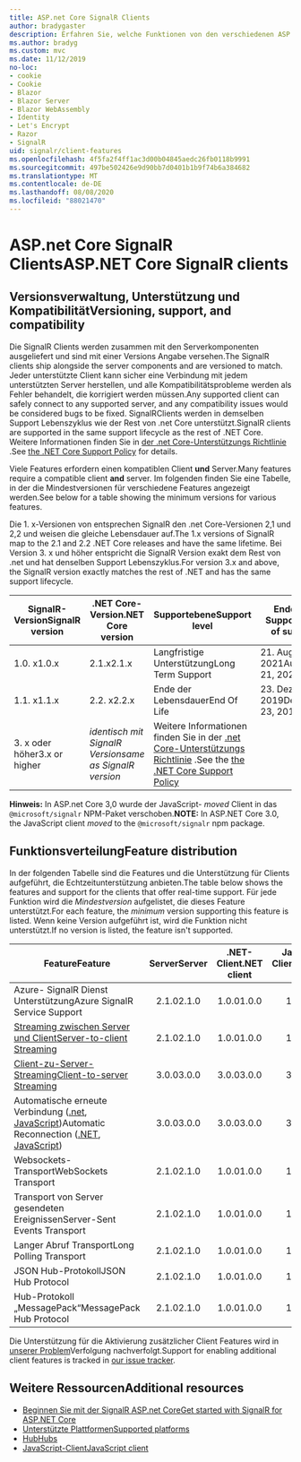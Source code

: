 ```yaml
---
title: ASP.net Core SignalR Clients
author: bradygaster
description: Erfahren Sie, welche Funktionen von den verschiedenen ASP.net Core Clients unterstützt werden SignalR .
ms.author: bradyg
ms.custom: mvc
ms.date: 11/12/2019
no-loc:
- cookie
- Cookie
- Blazor
- Blazor Server
- Blazor WebAssembly
- Identity
- Let's Encrypt
- Razor
- SignalR
uid: signalr/client-features
ms.openlocfilehash: 4f5fa2f4ff1ac3d00b04845aedc26fb0118b9991
ms.sourcegitcommit: 497be502426e9d90bb7d0401b1b9f74b6a384682
ms.translationtype: MT
ms.contentlocale: de-DE
ms.lasthandoff: 08/08/2020
ms.locfileid: "88021470"
---
```

# <a name="aspnet-core-no-locsignalr-clients"></a><span data-ttu-id="0485f-103">ASP.net Core SignalR Clients</span><span class="sxs-lookup"><span data-stu-id="0485f-103">ASP.NET Core SignalR clients</span></span>

## <a name="versioning-support-and-compatibility"></a><span data-ttu-id="0485f-104">Versionsverwaltung, Unterstützung und Kompatibilität</span><span class="sxs-lookup"><span data-stu-id="0485f-104">Versioning, support, and compatibility</span></span>

<span data-ttu-id="0485f-105">Die SignalR Clients werden zusammen mit den Serverkomponenten ausgeliefert und sind mit einer Versions Angabe versehen.</span><span class="sxs-lookup"><span data-stu-id="0485f-105">The SignalR clients ship alongside the server components and are versioned to match.</span></span> <span data-ttu-id="0485f-106">Jeder unterstützte Client kann sicher eine Verbindung mit jedem unterstützten Server herstellen, und alle Kompatibilitätsprobleme werden als Fehler behandelt, die korrigiert werden müssen.</span><span class="sxs-lookup"><span data-stu-id="0485f-106">Any supported client can safely connect to any supported server, and any compatibility issues would be considered bugs to be fixed.</span></span> <span data-ttu-id="0485f-107">SignalRClients werden in demselben Support Lebenszyklus wie der Rest von .net Core unterstützt.</span><span class="sxs-lookup"><span data-stu-id="0485f-107">SignalR clients are supported in the same support lifecycle as the rest of .NET Core.</span></span> <span data-ttu-id="0485f-108">Weitere Informationen finden Sie in [der .net Core-Unterstützungs Richtlinie](https://dotnet.microsoft.com/platform/support/policy/dotnet-core) .</span><span class="sxs-lookup"><span data-stu-id="0485f-108">See [the .NET Core Support Policy](https://dotnet.microsoft.com/platform/support/policy/dotnet-core) for details.</span></span>

<span data-ttu-id="0485f-109">Viele Features erfordern einen kompatiblen Client **und** Server.</span><span class="sxs-lookup"><span data-stu-id="0485f-109">Many features require a compatible client **and** server.</span></span> <span data-ttu-id="0485f-110">Im folgenden finden Sie eine Tabelle, in der die Mindestversionen für verschiedene Features angezeigt werden.</span><span class="sxs-lookup"><span data-stu-id="0485f-110">See below for a table showing the minimum versions for various features.</span></span>

<span data-ttu-id="0485f-111">Die 1. x-Versionen von entsprechen SignalR den .net Core-Versionen 2,1 und 2,2 und weisen die gleiche Lebensdauer auf.</span><span class="sxs-lookup"><span data-stu-id="0485f-111">The 1.x versions of SignalR map to the 2.1 and 2.2 .NET Core releases and have the same lifetime.</span></span> <span data-ttu-id="0485f-112">Bei Version 3. x und höher entspricht die SignalR Version exakt dem Rest von .net und hat denselben Support Lebenszyklus.</span><span class="sxs-lookup"><span data-stu-id="0485f-112">For version 3.x and above, the SignalR version exactly matches the rest of .NET and has the same support lifecycle.</span></span>

| <span data-ttu-id="0485f-113">SignalR-Version</span><span class="sxs-lookup"><span data-stu-id="0485f-113">SignalR version</span></span> | <span data-ttu-id="0485f-114">.NET Core-Version</span><span class="sxs-lookup"><span data-stu-id="0485f-114">.NET Core version</span></span> | <span data-ttu-id="0485f-115">Supportebene</span><span class="sxs-lookup"><span data-stu-id="0485f-115">Support level</span></span> | <span data-ttu-id="0485f-116">Ende des Supports</span><span class="sxs-lookup"><span data-stu-id="0485f-116">End of support</span></span> |
| - | - | - | - |
| <span data-ttu-id="0485f-117">1.0. x</span><span class="sxs-lookup"><span data-stu-id="0485f-117">1.0.x</span></span> | <span data-ttu-id="0485f-118">2.1.x</span><span class="sxs-lookup"><span data-stu-id="0485f-118">2.1.x</span></span> | <span data-ttu-id="0485f-119">Langfristige Unterstützung</span><span class="sxs-lookup"><span data-stu-id="0485f-119">Long Term Support</span></span> | <span data-ttu-id="0485f-120">21. August 2021</span><span class="sxs-lookup"><span data-stu-id="0485f-120">August 21, 2021</span></span> |
| <span data-ttu-id="0485f-121">1.1. x</span><span class="sxs-lookup"><span data-stu-id="0485f-121">1.1.x</span></span> | <span data-ttu-id="0485f-122">2.2. x</span><span class="sxs-lookup"><span data-stu-id="0485f-122">2.2.x</span></span> | <span data-ttu-id="0485f-123">Ende der Lebensdauer</span><span class="sxs-lookup"><span data-stu-id="0485f-123">End Of Life</span></span> | <span data-ttu-id="0485f-124">23. Dezember 2019</span><span class="sxs-lookup"><span data-stu-id="0485f-124">December 23, 2019</span></span> |
| <span data-ttu-id="0485f-125">3. x oder höher</span><span class="sxs-lookup"><span data-stu-id="0485f-125">3.x or higher</span></span> | <span data-ttu-id="0485f-126">*identisch mit SignalR Version*</span><span class="sxs-lookup"><span data-stu-id="0485f-126">*same as SignalR version*</span></span> | <span data-ttu-id="0485f-127">Weitere Informationen finden Sie in der [.net Core-Unterstützungs Richtlinie](https://dotnet.microsoft.com/platform/support/policy/dotnet-core) .</span><span class="sxs-lookup"><span data-stu-id="0485f-127">See the [the .NET Core Support Policy](https://dotnet.microsoft.com/platform/support/policy/dotnet-core)</span></span> |

<span data-ttu-id="0485f-128">**Hinweis:** In ASP.net Core 3,0 wurde der JavaScript- *moved* Client in das `@microsoft/signalr` NPM-Paket verschoben.</span><span class="sxs-lookup"><span data-stu-id="0485f-128">**NOTE:** In ASP.NET Core 3.0, the JavaScript client *moved* to the `@microsoft/signalr` npm package.</span></span>

## <a name="feature-distribution"></a><span data-ttu-id="0485f-129">Funktionsverteilung</span><span class="sxs-lookup"><span data-stu-id="0485f-129">Feature distribution</span></span>

<span data-ttu-id="0485f-130">In der folgenden Tabelle sind die Features und die Unterstützung für Clients aufgeführt, die Echtzeitunterstützung anbieten.</span><span class="sxs-lookup"><span data-stu-id="0485f-130">The table below shows the features and support for the clients that offer real-time support.</span></span> <span data-ttu-id="0485f-131">Für jede Funktion wird die *Mindestversion* aufgelistet, die dieses Feature unterstützt.</span><span class="sxs-lookup"><span data-stu-id="0485f-131">For each feature, the *minimum* version supporting this feature is listed.</span></span> <span data-ttu-id="0485f-132">Wenn keine Version aufgeführt ist, wird die Funktion nicht unterstützt.</span><span class="sxs-lookup"><span data-stu-id="0485f-132">If no version is listed, the feature isn't supported.</span></span>

| <span data-ttu-id="0485f-133">Feature</span><span class="sxs-lookup"><span data-stu-id="0485f-133">Feature</span></span> | <span data-ttu-id="0485f-134">Server</span><span class="sxs-lookup"><span data-stu-id="0485f-134">Server</span></span> | <span data-ttu-id="0485f-135">.NET-Client</span><span class="sxs-lookup"><span data-stu-id="0485f-135">.NET client</span></span> | <span data-ttu-id="0485f-136">JavaScript-Client</span><span class="sxs-lookup"><span data-stu-id="0485f-136">JavaScript client</span></span> | <span data-ttu-id="0485f-137">Java-Client</span><span class="sxs-lookup"><span data-stu-id="0485f-137">Java client</span></span> |
| ---- | :-: | :-: | :-: | :-: |
| <span data-ttu-id="0485f-138">Azure- SignalR Dienst Unterstützung</span><span class="sxs-lookup"><span data-stu-id="0485f-138">Azure SignalR Service Support</span></span> |<span data-ttu-id="0485f-139">2.1.0</span><span class="sxs-lookup"><span data-stu-id="0485f-139">2.1.0</span></span>|<span data-ttu-id="0485f-140">1.0.0</span><span class="sxs-lookup"><span data-stu-id="0485f-140">1.0.0</span></span>|<span data-ttu-id="0485f-141">1.0.0</span><span class="sxs-lookup"><span data-stu-id="0485f-141">1.0.0</span></span>|<span data-ttu-id="0485f-142">1.0.0</span><span class="sxs-lookup"><span data-stu-id="0485f-142">1.0.0</span></span>|
| [<span data-ttu-id="0485f-143">Streaming zwischen Server und Client</span><span class="sxs-lookup"><span data-stu-id="0485f-143">Server-to-client Streaming</span></span>](xref:signalr/streaming)          |<span data-ttu-id="0485f-144">2.1.0</span><span class="sxs-lookup"><span data-stu-id="0485f-144">2.1.0</span></span>|<span data-ttu-id="0485f-145">1.0.0</span><span class="sxs-lookup"><span data-stu-id="0485f-145">1.0.0</span></span>|<span data-ttu-id="0485f-146">1.0.0</span><span class="sxs-lookup"><span data-stu-id="0485f-146">1.0.0</span></span>|<span data-ttu-id="0485f-147">1.0.0</span><span class="sxs-lookup"><span data-stu-id="0485f-147">1.0.0</span></span>|
| [<span data-ttu-id="0485f-148">Client-zu-Server-Streaming</span><span class="sxs-lookup"><span data-stu-id="0485f-148">Client-to-server Streaming</span></span>](xref:signalr/streaming)          |<span data-ttu-id="0485f-149">3.0.0</span><span class="sxs-lookup"><span data-stu-id="0485f-149">3.0.0</span></span>|<span data-ttu-id="0485f-150">3.0.0</span><span class="sxs-lookup"><span data-stu-id="0485f-150">3.0.0</span></span>|<span data-ttu-id="0485f-151">3.0.0</span><span class="sxs-lookup"><span data-stu-id="0485f-151">3.0.0</span></span>|<span data-ttu-id="0485f-152">3.0.0</span><span class="sxs-lookup"><span data-stu-id="0485f-152">3.0.0</span></span>|
| <span data-ttu-id="0485f-153">Automatische erneute Verbindung ([.net](/aspnet/core/signalr/dotnet-client?view=aspnetcore-3.0&tabs=visual-studio#handle-lost-connection), [JavaScript](/aspnet/core/signalr/javascript-client?view=aspnetcore-3.0#reconnect-clients))</span><span class="sxs-lookup"><span data-stu-id="0485f-153">Automatic Reconnection ([.NET](/aspnet/core/signalr/dotnet-client?view=aspnetcore-3.0&tabs=visual-studio#handle-lost-connection), [JavaScript](/aspnet/core/signalr/javascript-client?view=aspnetcore-3.0#reconnect-clients))</span></span>          |<span data-ttu-id="0485f-154">3.0.0</span><span class="sxs-lookup"><span data-stu-id="0485f-154">3.0.0</span></span>|<span data-ttu-id="0485f-155">3.0.0</span><span class="sxs-lookup"><span data-stu-id="0485f-155">3.0.0</span></span>|<span data-ttu-id="0485f-156">3.0.0</span><span class="sxs-lookup"><span data-stu-id="0485f-156">3.0.0</span></span>|❌|
| <span data-ttu-id="0485f-157">Websockets-Transport</span><span class="sxs-lookup"><span data-stu-id="0485f-157">WebSockets Transport</span></span> |<span data-ttu-id="0485f-158">2.1.0</span><span class="sxs-lookup"><span data-stu-id="0485f-158">2.1.0</span></span>|<span data-ttu-id="0485f-159">1.0.0</span><span class="sxs-lookup"><span data-stu-id="0485f-159">1.0.0</span></span>|<span data-ttu-id="0485f-160">1.0.0</span><span class="sxs-lookup"><span data-stu-id="0485f-160">1.0.0</span></span>|<span data-ttu-id="0485f-161">1.0.0</span><span class="sxs-lookup"><span data-stu-id="0485f-161">1.0.0</span></span>|
| <span data-ttu-id="0485f-162">Transport von Server gesendeten Ereignissen</span><span class="sxs-lookup"><span data-stu-id="0485f-162">Server-Sent Events Transport</span></span> |<span data-ttu-id="0485f-163">2.1.0</span><span class="sxs-lookup"><span data-stu-id="0485f-163">2.1.0</span></span>|<span data-ttu-id="0485f-164">1.0.0</span><span class="sxs-lookup"><span data-stu-id="0485f-164">1.0.0</span></span>|<span data-ttu-id="0485f-165">1.0.0</span><span class="sxs-lookup"><span data-stu-id="0485f-165">1.0.0</span></span>|❌|
| <span data-ttu-id="0485f-166">Langer Abruf Transport</span><span class="sxs-lookup"><span data-stu-id="0485f-166">Long Polling Transport</span></span> |<span data-ttu-id="0485f-167">2.1.0</span><span class="sxs-lookup"><span data-stu-id="0485f-167">2.1.0</span></span>|<span data-ttu-id="0485f-168">1.0.0</span><span class="sxs-lookup"><span data-stu-id="0485f-168">1.0.0</span></span>|<span data-ttu-id="0485f-169">1.0.0</span><span class="sxs-lookup"><span data-stu-id="0485f-169">1.0.0</span></span>|<span data-ttu-id="0485f-170">3.0.0</span><span class="sxs-lookup"><span data-stu-id="0485f-170">3.0.0</span></span>|
| <span data-ttu-id="0485f-171">JSON Hub-Protokoll</span><span class="sxs-lookup"><span data-stu-id="0485f-171">JSON Hub Protocol</span></span> |<span data-ttu-id="0485f-172">2.1.0</span><span class="sxs-lookup"><span data-stu-id="0485f-172">2.1.0</span></span>|<span data-ttu-id="0485f-173">1.0.0</span><span class="sxs-lookup"><span data-stu-id="0485f-173">1.0.0</span></span>|<span data-ttu-id="0485f-174">1.0.0</span><span class="sxs-lookup"><span data-stu-id="0485f-174">1.0.0</span></span>|<span data-ttu-id="0485f-175">1.0.0</span><span class="sxs-lookup"><span data-stu-id="0485f-175">1.0.0</span></span>|
| <span data-ttu-id="0485f-176">Hub-Protokoll „MessagePack“</span><span class="sxs-lookup"><span data-stu-id="0485f-176">MessagePack Hub Protocol</span></span> |<span data-ttu-id="0485f-177">2.1.0</span><span class="sxs-lookup"><span data-stu-id="0485f-177">2.1.0</span></span>|<span data-ttu-id="0485f-178">1.0.0</span><span class="sxs-lookup"><span data-stu-id="0485f-178">1.0.0</span></span>|<span data-ttu-id="0485f-179">1.0.0</span><span class="sxs-lookup"><span data-stu-id="0485f-179">1.0.0</span></span>|❌|

<span data-ttu-id="0485f-180">Die Unterstützung für die Aktivierung zusätzlicher Client Features wird in [unserer Problem](https://github.com/dotnet/AspNetCore/issues)Verfolgung nachverfolgt.</span><span class="sxs-lookup"><span data-stu-id="0485f-180">Support for enabling additional client features is tracked in [our issue tracker](https://github.com/dotnet/AspNetCore/issues).</span></span>

## <a name="additional-resources"></a><span data-ttu-id="0485f-181">Weitere Ressourcen</span><span class="sxs-lookup"><span data-stu-id="0485f-181">Additional resources</span></span>

* [<span data-ttu-id="0485f-182">Beginnen Sie mit der SignalR ASP.net Core</span><span class="sxs-lookup"><span data-stu-id="0485f-182">Get started with SignalR for ASP.NET Core</span></span>](xref:tutorials/signalr)
* [<span data-ttu-id="0485f-183">Unterstützte Plattformen</span><span class="sxs-lookup"><span data-stu-id="0485f-183">Supported platforms</span></span>](xref:signalr/supported-platforms)
* [<span data-ttu-id="0485f-184">Hub</span><span class="sxs-lookup"><span data-stu-id="0485f-184">Hubs</span></span>](xref:signalr/hubs)
* [<span data-ttu-id="0485f-185">JavaScript-Client</span><span class="sxs-lookup"><span data-stu-id="0485f-185">JavaScript client</span></span>](xref:signalr/javascript-client)
